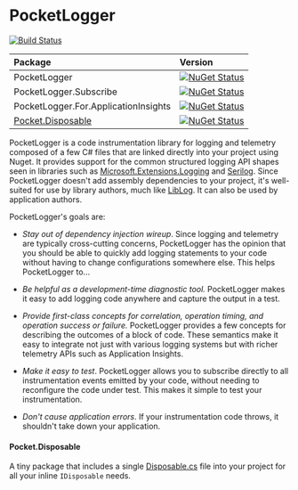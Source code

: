 PocketLogger
============

[![Build Status](https://ci.appveyor.com/api/projects/status/github/jonsequitur/PocketLogger?svg=true&branch=master)](https://ci.appveyor.com/project/jonsequitur/PocketLogger)

| Package                                                    | Version                                               |
|:-----------------------------------------------------------|:------------------------------------------------------|
| PocketLogger                                               | [![NuGet Status](http://img.shields.io/nuget/v/PocketLogger.svg?style=flat)](https://www.nuget.org/packages/PocketLogger/) 
| PocketLogger.Subscribe                                     | [![NuGet Status](http://img.shields.io/nuget/v/PocketLogger.Subscribe.svg?style=flat)](https://www.nuget.org/packages/PocketLogger.Subscribe/) 
| PocketLogger.For.ApplicationInsights                       | [![NuGet Status](http://img.shields.io/nuget/v/PocketLogger.For.ApplicationInsights.svg?style=flat)](https://www.nuget.org/packages/PocketLogger.For.ApplicationInsights/) 
| [Pocket.Disposable](#pocketdisposable)                     | [![NuGet Status](http://img.shields.io/nuget/v/Pocket.Disposable.svg?style=flat)](https://www.nuget.org/packages/Pocket.Disposable/) 

PocketLogger is a code instrumentation library for logging and telemetry composed of a few C# files that are linked directly into your project using Nuget. It provides support for the common structured logging API shapes seen in libraries such as [Microsoft.Extensions.Logging](https://github.com/aspnet/Logging) and [Serilog](https://github.com/serilog). Since PocketLogger doesn't add assembly dependencies to your project, it's well-suited for use by library authors, much like [LibLog](https://github.com/damianh/LibLog). It can also be used by application authors. 

PocketLogger's goals are:

* *Stay out of dependency injection wireup*. Since logging and telemetry are typically cross-cutting concerns, PocketLogger has the opinion that you should be able to quickly add logging statements to your code without having to change configurations somewhere else. This helps PocketLogger to...

* *Be helpful as a development-time diagnostic tool.* PocketLogger makes it easy to add logging code anywhere and capture the output in a test.

* *Provide first-class concepts for correlation, operation timing, and operation success or failure.* PocketLogger provides a few concepts for describing the outcomes of a block of code. These semantics make it easy to integrate not just with various logging systems but with richer telemetry APIs such as Application Insights.

* *Make it easy to test*. PocketLogger allows you to subscribe directly to all instrumentation events emitted by your code, without needing to reconfigure the code under test. This makes it simple to test your instrumentation.

* *Don't cause application errors*. If your instrumentation code throws, it shouldn't take down your application.

#### Pocket.Disposable

A tiny package that includes a single [Disposable.cs](./Pocket.Logger/Disposable.cs) file into your project for all your inline `IDisposable` needs.
